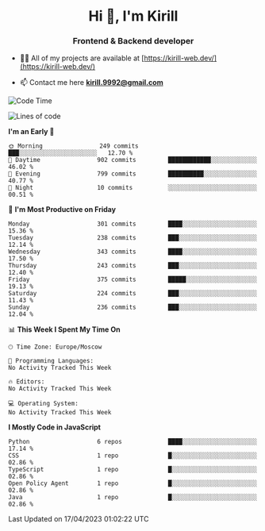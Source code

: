 <h1 align="center">Hi 👋, I'm Kirill</h1>
<h3 align="center">Frontend & Backend developer</h3>

- 👨‍💻 All of my projects are available at [https://kirill-web.dev/](https://kirill-web.dev/)

- 📫 Contact me here **kirill.9992@gmail.com**











<!--START_SECTION:waka-->
![Code Time](http://img.shields.io/badge/Code%20Time-1%2C296%20hrs%2041%20mins-blue)

![Lines of code](https://img.shields.io/badge/From%20Hello%20World%20I%27ve%20Written-2.7%20million%20lines%20of%20code-blue)

**I'm an Early 🐤** 

```text
🌞 Morning                249 commits         ███░░░░░░░░░░░░░░░░░░░░░░   12.70 % 
🌆 Daytime                902 commits         ████████████░░░░░░░░░░░░░   46.02 % 
🌃 Evening                799 commits         ██████████░░░░░░░░░░░░░░░   40.77 % 
🌙 Night                  10 commits          ░░░░░░░░░░░░░░░░░░░░░░░░░   00.51 % 
```
📅 **I'm Most Productive on Friday** 

```text
Monday                   301 commits         ████░░░░░░░░░░░░░░░░░░░░░   15.36 % 
Tuesday                  238 commits         ███░░░░░░░░░░░░░░░░░░░░░░   12.14 % 
Wednesday                343 commits         ████░░░░░░░░░░░░░░░░░░░░░   17.50 % 
Thursday                 243 commits         ███░░░░░░░░░░░░░░░░░░░░░░   12.40 % 
Friday                   375 commits         █████░░░░░░░░░░░░░░░░░░░░   19.13 % 
Saturday                 224 commits         ███░░░░░░░░░░░░░░░░░░░░░░   11.43 % 
Sunday                   236 commits         ███░░░░░░░░░░░░░░░░░░░░░░   12.04 % 
```


📊 **This Week I Spent My Time On** 

```text
🕑︎ Time Zone: Europe/Moscow

💬 Programming Languages: 
No Activity Tracked This Week

🔥 Editors: 
No Activity Tracked This Week

💻 Operating System: 
No Activity Tracked This Week
```

**I Mostly Code in JavaScript** 

```text
Python                   6 repos             ████░░░░░░░░░░░░░░░░░░░░░   17.14 % 
CSS                      1 repo              █░░░░░░░░░░░░░░░░░░░░░░░░   02.86 % 
TypeScript               1 repo              █░░░░░░░░░░░░░░░░░░░░░░░░   02.86 % 
Open Policy Agent        1 repo              █░░░░░░░░░░░░░░░░░░░░░░░░   02.86 % 
Java                     1 repo              █░░░░░░░░░░░░░░░░░░░░░░░░   02.86 % 
```




 Last Updated on 17/04/2023 01:02:22 UTC
<!--END_SECTION:waka-->
